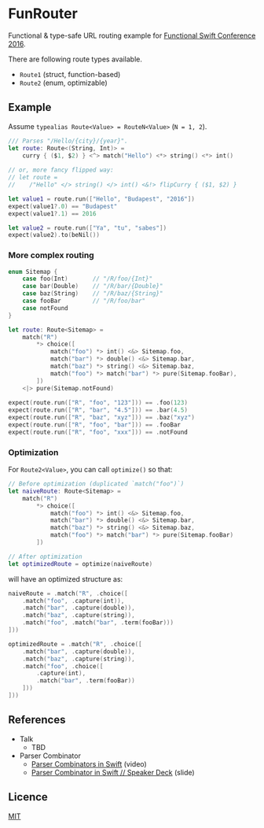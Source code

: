 # FunRouter

Functional & type-safe URL routing example for [Functional Swift Conference 2016](http://2016.funswiftconf.com/).

There are following route types available.

- `Route1` (struct, function-based)
- `Route2` (enum, optimizable) 


## Example

Assume `typealias Route<Value> = RouteN<Value>` (`N = 1, 2`).

```swift
/// Parses "/Hello/{city}/{year}".
let route: Route<(String, Int)> =
    curry { ($1, $2) } <^> match("Hello") <*> string() <*> int()
    
// or, more fancy flipped way:
// let route =
//    /"Hello" </> string() </> int() <&!> flipCurry { ($1, $2) }

let value1 = route.run(["Hello", "Budapest", "2016"])
expect(value1?.0) == "Budapest"
expect(value1?.1) == 2016

let value2 = route.run(["Ya", "tu", "sabes"])
expect(value2).to(beNil())
```

### More complex routing

```swift
enum Sitemap {
    case foo(Int)       // "/R/foo/{Int}"
    case bar(Double)    // "/R/bar/{Double}"
    case baz(String)    // "/R/baz/{String}"
    case fooBar         // "/R/foo/bar"
    case notFound
}

let route: Route<Sitemap> =
    match("R")
        *> choice([
            match("foo") *> int() <&> Sitemap.foo,
            match("bar") *> double() <&> Sitemap.bar,
            match("baz") *> string() <&> Sitemap.baz,
            match("foo") *> match("bar") *> pure(Sitemap.fooBar),
        ])
    <|> pure(Sitemap.notFound)
    
expect(route.run(["R", "foo", "123"])) == .foo(123)
expect(route.run(["R", "bar", "4.5"])) == .bar(4.5)
expect(route.run(["R", "baz", "xyz"])) == .baz("xyz")
expect(route.run(["R", "foo", "bar"])) == .fooBar
expect(route.run(["R", "foo", "xxx"])) == .notFound
```

### Optimization

For `Route2<Value>`, you can call `optimize()` so that:

```swift
// Before optimization (duplicated `match("foo")`)
let naiveRoute: Route<Sitemap> =
    match("R")
        *> choice([
            match("foo") *> int() <&> Sitemap.foo,
            match("bar") *> double() <&> Sitemap.bar,
            match("baz") *> string() <&> Sitemap.baz,
            match("foo") *> match("bar") *> pure(Sitemap.fooBar)
        ])

// After optimization
let optimizedRoute = optimize(naiveRoute)
```

will have an optimized structure as:

```swift
naiveRoute = .match("R", .choice([
    .match("foo", .capture(int)),
    .match("bar", .capture(double)),
    .match("baz", .capture(string)),
    .match("foo", .match("bar", .term(fooBar)))
]))

optimizedRoute = .match("R", .choice([
    .match("bar", .capture(double)),
    .match("baz", .capture(string)),
    .match("foo", .choice([
        .capture(int),
        .match("bar", .term(fooBar))
    ]))
]))
```


## References

- Talk
    - TBD
- Parser Combinator
    - [Parser Combinators in Swift](https://realm.io/news/tryswift-yasuhiro-inami-parser-combinator/) (video)
    - [Parser Combinator in Swift // Speaker Deck](https://speakerdeck.com/inamiy/parser-combinator-in-swift) (slide)


## Licence

[MIT](LICENSE)
